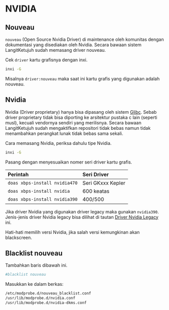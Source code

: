 # NVIDIA

## Nouveau

`nouveau` (Open Source Nvidia Driver) di maintenance oleh komunitas dengan dokumentasi yang disediakan oleh Nvidia. Secara bawaan sistem LangitKetujuh sudah memasang driver nouveau.

Cek `driver` kartu grafisnya dengan inxi.

```sh
inxi -G
```
Misalnya `driver:nouveau` maka saat ini kartu grafis yang digunakan adalah nouveau.

## Nvidia

Nvidia (Driver proprietary) hanya bisa dipasang oleh sistem [Glibc](../../../perbandingan/libc.html#glibc-gnu-libc). Sebab driver proprietary tidak bisa diporting ke arsitektur pustaka c lain (seperti musl), kecuali vendornya sendiri yang merilisnya. Secara bawaan LangitKetujuh sudah mengaktifkan repositori tidak bebas namun tidak menambahkan perangkat lunak tidak bebas sama sekali.

Cara memasang Nvidia, periksa dahulu tipe Nvidia.

```sh
inxi -G
```

Pasang dengan menyesuaikan nomer seri driver kartu grafis.

| **Perintah**                  | **Seri Driver**   |
| :---------------------------- | :---------------- |
| `doas xbps-install nvidia470` | Seri GKxxx Kepler |
| `doas xbps-install nvidia`    | 600 keatas        |
| `doas xbps-install nvidia390` | 400/500           |

Jika driver Nvidia yang digunakan driver legacy maka gunakan `nvidia390`. Jenis-jenis driver Nvidia legacy bisa dilihat di tautan [Driver Nvidia Legacy](https://www.nvidia.com/en-us/drivers/unix/legacy-gpu/) ini.

Hati-hati memilih versi Nvidia, jika salah versi kemungkinan akan blackscreen.

## Blacklist nouveau

Tambahkan baris dibawah ini.

```sh
#blacklist nouveau
```
Masukkan ke dalam berkas:

```sh
/etc/modprobe.d/nouveau_blacklist.conf
/usr/lib/modprobe.d/nvidia.conf
/usr/lib/modprobe.d/nvidia-dkms.conf
```
